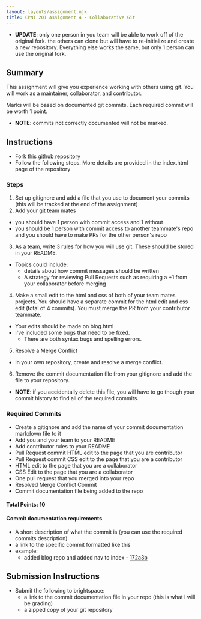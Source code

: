 ```yaml
---
layout: layouts/assignment.njk
title: CPNT 201 Assignment 4 - Collaborative Git
---
```


- **UPDATE**: only one person in you team will be able to work off of the original fork. the others can clone but will have to re-initialize and create a new repository. Everything else works the same, but only 1 person can use the original fork.

## Summary

This assignment will give you experience working with others using git. You will work as a maintainer, collaborator, and contributor.

Marks will be based on documented git commits. Each required commit will be worth 1 point.

- **NOTE**: commits not correctly documented will not be marked.

## Instructions

- Fork [this github repository](https://github.com/sait-wbdv/scavengit-game)
- Follow the following steps. More details are provided in the index.html page of the repository

### Steps

1. Set up gitignore and add a file that you use to document your commits (this will be tracked at the end of the assignment)
2. Add your git team mates

- you should have 1 person with commit access and 1 without
- you should be 1 person with commit access to another teammate's repo and you should have to make PRs for the other person's repo

3. As a team, write 3 rules for how you will use git. These should be stored in your README.

- Topics could include:
  - details about how commit messages should be written
  - A strategy for reviewing Pull Requests such as requiring a +1 from your collaborator before merging

4. Make a small edit to the html and css of both of your team mates projects. You should have a separate commit for the html edit and css edit (total of 4 commits). You must merge the PR from your contributor teammate.

- Your edits should be made on blog.html
- I've included some bugs that need to be fixed.
  - There are both syntax bugs and spelling errors.

5. Resolve a Merge Conflict

- In your own repository, create and resolve a merge conflict.

6. Remove the commit documentation file from your gitignore and add the file to your repository.

- **NOTE**: if you accidentally delete this file, you will have to go though your commit history to find all of the required commits.

### Required Commits

- Create a gitignore and add the name of your commit documentation markdown file to it
- Add you and your team to your README
- Add contributor rules to your README
- Pull Request commit HTML edit to the page that you are contributor
- Pull Request commit CSS edit to the page that you are a contributor
- HTML edit to the page that you are a collaborator
- CSS Edit to the page that you are a collaborator
- One pull request that you merged into your repo
- Resolved Merge Conflict Commit
- Commit documentation file being added to the repo

#### Total Points: 10

#### Commit documentation requirements

- A short description of what the commit is (you can use the required commits description)
- a link to the specific commit formatted like this
- example:
  - added blog repo and added nav to index - [172a3b](https://github.com/sait-wbdv/scavengit-game/commit/172ae3b5d8e152f427ffe76244793fc41c53242a)

## Submission Instructions

- Submit the following to brightspace:
  - a link to the commit documentation file in your repo (this is what I will be grading)
  - a zipped copy of your git repository
